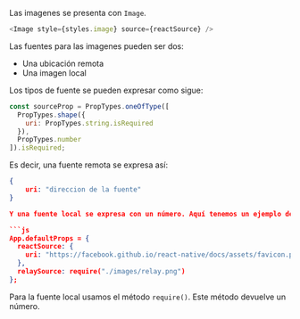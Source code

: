 Las imagenes se presenta con `Image`. 

```js
<Image style={styles.image} source={reactSource} />
```

Las fuentes para las imagenes pueden ser dos:
- Una ubicación remota
- Una imagen local
 
Los tipos de fuente se pueden expresar como sigue:

```js
const sourceProp = PropTypes.oneOfType([
  PropTypes.shape({
    uri: PropTypes.string.isRequired
  }),
  PropTypes.number
]).isRequired;
```

Es decir, una fuente remota se expresa así:

```json
{
    uri: "direccion de la fuente"
} 

Y una fuente local se expresa con un número. Aquí tenemos un ejemplo de ambos tipos de fuente:

```js
App.defaultProps = {
  reactSource: {
    uri: "https://facebook.github.io/react-native/docs/assets/favicon.png"
  },
  relaySource: require("./images/relay.png")
};
```

Para la fuente local usamos el método `require()`. Este método devuelve un número.

